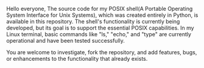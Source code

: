 



Hello everyone,
The source code for my POSIX shell(A Portable Operating System Interface for Unix Systems), which was created entirely in Python, is available in this repository. 
The shell's functionality is currently being developed, but its goal is to support the essential POSIX capabilities.
In my Linux terminal, basic commands like "ls," "echo," and "type" are currently operational and have been tested successfully.

You are welcome to investigate, fork the repository, and add features, bugs, or enhancements to the functionality that already exists. 


